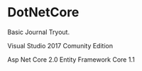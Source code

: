 # DotNetCore

Basic Journal Tryout.

Visual Studio 2017 Comunity Edition

Asp Net Core 2.0
Entity Framework Core 1.1

